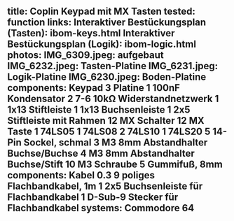 title: Coplin Keypad mit MX Tasten
tested: function
links:
    Interaktiver Bestückungsplan (Tasten): ibom-keys.html
    Interaktiver Bestückungsplan (Logik): ibom-logic.html
photos:
    IMG_6309.jpeg: aufgebaut
    IMG_6232.jpeg: Tasten-Platine
    IMG_6231.jpeg: Logik-Platine
    IMG_6230.jpeg: Boden-Platine
components: Keypad
    3 Platine
    1 100nF Kondensator
    2 7-6 10kΩ Widerstandnetzwerk
    1 1x13 Stiftleiste
    1 1x13 Buchsenleiste
    1 2x5 Stiftleiste mit Rahmen
    12 MX Schalter
    12 MX Taste
    1 74LS05
    1 74LS08
    2 74LS10
    1 74LS20
    5 14-Pin Sockel, schmal
    3 M3 8mm Abstandhalter Buchse/Buchse
    4 M3 8mm Abstandhalter Buchse/Stift
    10 M3 Schraube
    5 Gummifuß, 8mm
components: Kabel
    0.3 9 poliges Flachbandkabel, 1m
    1 2x5 Buchsenleiste für Flachbandkabel
    1 D-Sub-9 Stecker für Flachbandkabel
systems:
    Commodore 64
---
